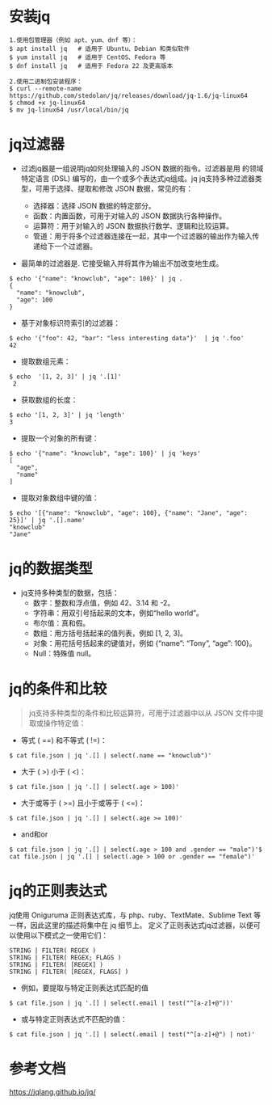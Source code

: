 # 安装jq
```
1.使用包管理器（例如 apt、yum、dnf 等）：
$ apt install jq   # 适用于 Ubuntu、Debian 和类似软件
$ yum install jq   # 适用于 CentOS、Fedora 等
$ dnf install jq   # 适用于 Fedora 22 及更高版本

2.使用二进制包安装程序：
$ curl --remote-name https://github.com/stedolan/jq/releases/download/jq-1.6/jq-linux64 
$ chmod +x jq-linux64 
$ mv jq-linux64 /usr/local/bin/jq
```

# jq过滤器
* 过滤jq器是一组说明jq如何处理输入的 JSON 数据的指令。过滤器是用 的领域特定语言 (DSL) 编写的，由一个或多个表达式jq组成。jq
jq支持多种过滤器类型，可用于选择、提取和修改 JSON 数据，常见的有：
  - 选择器：选择 JSON 数据的特定部分。
  - 函数：内置函数，可用于对输入的 JSON 数据执行各种操作。
  - 运算符：用于对输入的 JSON 数据执行数学、逻辑和比较运算。
  - 管道：用于将多个过滤器连接在一起，其中一个过滤器的输出作为输入传递给下一个过滤器。

* 最简单的过滤器是. 它接受输入并将其作为输出不加改变地生成。
```
$ echo '{"name": "knowclub", "age": 100}' | jq .
{
  "name": "knowclub",
  "age": 100
}
```
* 基于对象标识符索引的过滤器：
```
$ echo '{"foo": 42, "bar": "less interesting data"}'  | jq '.foo'
42
```
* 提取数组元素：
```
$ echo  '[1, 2, 3]' | jq '.[1]'
 2
```
* 获取数组的长度：
```
$ echo '[1, 2, 3]' | jq 'length'
3
```
* 提取一个对象的所有键：
```
$ echo '{"name": "knowclub", "age": 100}' | jq 'keys'
[
  "age",
  "name"
]
```
* 提取对象数组中键的值：
```
$ echo '[{"name": "knowclub", "age": 100}, {"name": "Jane", "age": 25}]' | jq '.[].name'
"knowclub"
"Jane"
```

# jq的数据类型
* jq支持多种类型的数据，包括：
  - 数字：整数和浮点值，例如 42、3.14 和 -2。
  - 字符串：用双引号括起来的文本，例如“hello world”。
  - 布尔值：真和假。
  - 数组：用方括号括起来的值列表，例如 [1, 2, 3]。
  - 对象：用花括号括起来的键值对，例如 {“name”: “Tony”, “age”: 100}。
  - Null：特殊值 null。

# jq的条件和比较
>jq支持多种类型的条件和比较运算符，可用于过滤器中以从 JSON 文件中提取或操作特定值：
* 等式 ( ==) 和不等式 ( !=)：
```
$ cat file.json | jq '.[] | select(.name == "knowclub")'
```
* 大于 ( >) 小于 ( <)：
```
$ cat file.json | jq '.[] | select(.age > 100)'
```
* 大于或等于 ( >=) 且小于或等于 ( <=)：
```
$ cat file.json | jq '.[] | select(.age >= 100)'
```
* and和or
```
$ cat file.json | jq '.[] | select(.age > 100 and .gender == "male")'$ cat file.json | jq '.[] | select(.age > 100 or .gender == "female")'
```

# jq的正则表达式
jq使用 Oniguruma 正则表达式库，与 php、ruby、TextMate、Sublime Text 等一样，因此这里的描述将集中在 jq 细节上。
定义了正则表达式jq过滤器，以便可以使用以下模式之一使用它们：
```
STRING | FILTER( REGEX )
STRING | FILTER( REGEX; FLAGS )
STRING | FILTER( [REGEX] )
STRING | FILTER( [REGEX, FLAGS] )
```
* 例如，要提取与特定正则表达式匹配的值
```
$ cat file.json | jq '.[] | select(.email | test("^[a-z]+@"))'
```
* 或与特定正则表达式不匹配的值：
```
$ cat file.json | jq '.[] | select(.email | test("^[a-z]+@") | not)'
```

# 参考文档
https://jqlang.github.io/jq/